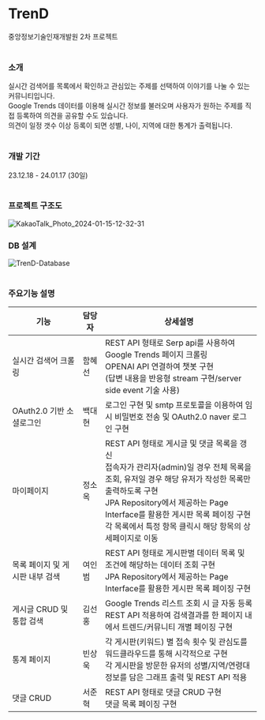 # TrenD
중앙정보기술인재개발원 2차 프로젝트
<br><br>

### 소개
실시간 검색어를 목록에서 확인하고 관심있는 주제를 선택하여 이야기를 나눌 수 있는 커뮤니티입니다.  
Google Trends 데이터를 이용해 실시간 정보를 불러오며 사용자가 원하는 주제를 직접 등록하여 의견을 공유할 수도 있습니다.  
의견이 일정 갯수 이상 등록이 되면 성별, 나이, 지역에 대한 통계가 출력됩니다.<br><br>

### 개발 기간
23.12.18 - 24.01.17 (30일)<br><br>

### 프로젝트 구조도
<img width="max" alt="KakaoTalk_Photo_2024-01-15-12-32-31" src="https://github.com/Meimeidays/trenD/assets/55777781/89bb7582-c0da-422b-a557-fa3f12473500">

### DB 설계
![TrenD-Database](https://github.com/JunHyeokSeo/trenD/assets/55777781/d6d4da99-90f7-4e04-88e0-f8dcd3d51233)
<br><br>

### 주요기능 설명
| 기능 | 담당자 | 상세설명 |
| --- | --- | --- |
| 실시간 검색어 크롤링 | 함혜선| REST API 형태로 Serp api를 사용하여 Google Trends 페이지 크롤링 </br> OPENAI API 연결하여 챗봇 구현</br>(답변 내용을 반응형 stream 구현/server side event 기술 사용)  |
| OAuth2.0 기반 소셜로그인 | 백대현 |  로그인 구현 및 smtp 프로토콜을 이용하여 임시 비밀번호 전송 및 OAuth2.0 naver 로그인 구현|
| 마이페이지 | 정소옥 | REST API 형태로 게시글 및 댓글 목록을 갱신<br> 접속자가 관리자(admin)일 경우 전체 목록을 조회, 유저일 경우 해당 유저가 작성한 목록만 출력하도록 구현<br> JPA Repository에서 제공하는 Page Interface를 활용한 게시판 목록 페이징 구현<br> 각 목록에서 특정 항목 클릭시 해당 항목의 상세페이지로 이동 |
| 목록 페이지 및 게시판 내부 검색 &nbsp;&nbsp;&nbsp;| 여인범 &nbsp;&nbsp;| REST API 형태로 게시판별 데이터 목록 및 조건에 해당하는 데이터 조회 구현</br>JPA Repository에서 제공하는 Page Interface를 활용한 게시판 목록 페이징 구현 |
| 게시글 CRUD 및 통합 검색 | 김선홍 | Google Trends 리스트 조회 시 글 자동 등록</br>REST API 적용하여 검색결과를 한 페이지 내에서 트렌드/커뮤니티 개별 페이징 구현 |
| 통계 페이지 | 빈상욱 | 각 게시판(키워드) 별 접속 횟수 및 관심도를 워드클라우드를 통해 시각적으로 구현<br>각 게시판을 방문한 유저의 성별/지역/연령대 정보를 담은 그래프 출력 및 REST API 적용
| 댓글 CRUD | 서준혁 | REST API 형태로 댓글 CRUD 구현</br>댓글 목록 페이징 구현|

